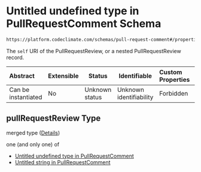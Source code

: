 # Untitled undefined type in PullRequestComment Schema

```txt
https://platform.codeclimate.com/schemas/pull-request-comment#/properties/pullRequestReview
```

The `self` URI of the PullRequestReview, or a nested PullRequestReview record.


| Abstract            | Extensible | Status         | Identifiable            | Custom Properties | Additional Properties | Access Restrictions | Defined In                                                                                              |
| :------------------ | ---------- | -------------- | ----------------------- | :---------------- | --------------------- | ------------------- | ------------------------------------------------------------------------------------------------------- |
| Can be instantiated | No         | Unknown status | Unknown identifiability | Forbidden         | Allowed               | none                | [PullRequestComment.schema.json\*](../../schemas/PullRequestComment.schema.json "open original schema") |

## pullRequestReview Type

merged type ([Details](pullrequestcomment-properties-pullrequestreview.md))

one (and only one) of

-   [Untitled undefined type in PullRequestComment](pullrequestcomment-properties-pullrequestreview-oneof-0.md "check type definition")
-   [Untitled string in PullRequestComment](pullrequestcomment-properties-pullrequestreview-oneof-1.md "check type definition")
